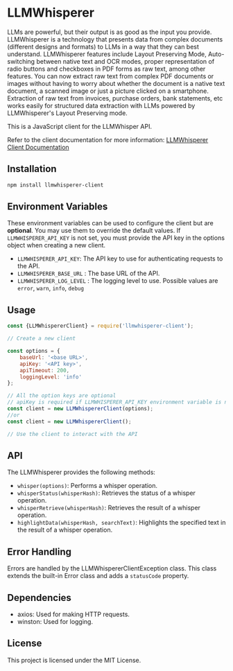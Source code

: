 # LLMWhisperer

LLMs are powerful, but their output is as good as the input you provide. LLMWhisperer is a technology that presents data from complex documents (different designs and formats) to LLMs in a way that they can best understand. LLMWhisperer features include Layout Preserving Mode, Auto-switching between native text and OCR modes, proper representation of radio buttons and checkboxes in PDF forms as raw text, among other features. You can now extract raw text from complex PDF documents or images without having to worry about whether the document is a native text document, a scanned image or just a picture clicked on a smartphone. Extraction of raw text from invoices, purchase orders, bank statements, etc works easily for structured data extraction with LLMs powered by LLMWhisperer's Layout Preserving mode.

This is a JavaScript client for the LLMWhisper API.

Refer to the client documentation for more information: [LLMWhisperer Client Documentation](https://docs.unstract.com/llm_whisperer/python_client/llm_whisperer_js_client_intro)

## Installation

```bash
npm install llmwhisperer-client
```

## Environment Variables
These environment variables can be used to configure the client but are **optional**. You may use them to override the default values. If `LLMWHISPERER_API_KEY` is not set, you must provide the API key in the options object when creating a new client.

* `LLMWHISPERER_API_KEY`: The API key to use for authenticating requests to the API.
* `LLMWHISPERER_BASE_URL` : The base URL of the API.
* `LLMWHISPERER_LOG_LEVEL` : The logging level to use. Possible values are `error`, `warn`, `info`, `debug`

## Usage

```javascript
const {LLMWhispererClient} = require('llmwhisperer-client');

// Create a new client

const options = {
    baseUrl: '<base URL>',
    apiKey: '<API key>',
    apiTimeout: 200,
    loggingLevel: 'info'
};

// All the option keys are optional
// apiKey is required if LLMWHISPERER_API_KEY environment variable is not set
const client = new LLMWhispererClient(options);
//or
const client = new LLMWhispererClient();

// Use the client to interact with the API
```

## API

The LLMWhisperer provides the following methods:

- `whisper(options)`: Performs a whisper operation.
- `whisperStatus(whisperHash)`: Retrieves the status of a whisper operation.
- `whisperRetrieve(whisperHash)`: Retrieves the result of a whisper operation.
- `highlightData(whisperHash, searchText)`: Highlights the specified text in the result of a whisper operation.

## Error Handling

Errors are handled by the LLMWhispererClientException class. This class extends the built-in Error class and adds a `statusCode` property.

## Dependencies

- axios: Used for making HTTP requests.
- winston: Used for logging.

## License

This project is licensed under the MIT License.
